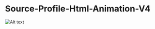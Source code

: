 # Source-Profile-Html-Animation-V4


<img
  src="https://i.imgur.com/YTvrQOq.png"
  alt="Alt text"
  title="Optional title"
  style="display: inline-block; margin: 0 auto; max-width: 300px">
